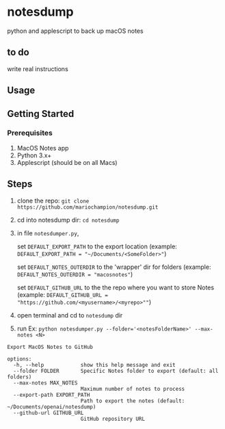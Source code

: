 # notesdump
python and applescript to back up macOS notes

## to do
write real instructions


## Usage



## Getting Started

### Prerequisites
1. MacOS Notes app
2. Python 3.x+
3. Applescript (should be on all Macs)


## Steps
1. clone the repo: `git clone https://github.com/mariochampion/notesdump.git`

2. cd into notesdump dir: `cd notesdump`

3. in file `notesdumper.py`, 

	set `DEFAULT_EXPORT_PATH` to the export location (example: `DEFAULT_EXPORT_PATH = "~/Documents/<SomeFolder>"`)
	
	set `DEFAULT_NOTES_OUTERDIR` to the 'wrapper' dir for folders (example: `DEFAULT_NOTES_OUTERDIR = "macosnotes"`)
	
	set `DEFAULT_GITHUB_URL` to the the repo where you want to store Notes (example: `DEFAULT_GITHUB_URL = "https://github.com/<myusername>/<myrepo>""`)
	
4. open terminal and cd to `notesdump` dir

5. run Ex: `python notesdumper.py --folder='<notesFolderName>' --max-notes <N> `

```
Export MacOS Notes to GitHub

options:
  -h, --help            show this help message and exit
  --folder FOLDER       Specific Notes folder to export (default: all folders)
  --max-notes MAX_NOTES
                        Maximum number of notes to process
  --export-path EXPORT_PATH
                        Path to export the notes (default: ~/Documents/openai/notesdump)
  --github-url GITHUB_URL
                        GitHub repository URL

```







